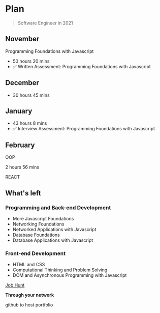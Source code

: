 # Plan

> Software Engineer in 2021

## November

Programming Foundations with Javascript

- 50 hours 20 mins
- ✅ Written Assessment: Programming Foundations with Javascript

## December

- 30 hours 45 mins

## January

- 43 hours 8 mins
- ✅ Interview Assessment: Programming Foundations with Javascript

## February

OOP

2 hours 56 mins

REACT

## What's left

### Programming and Back-end Development

- More Javascript Foundations
- Networking Foundations
- Networked Applications with Javascript
- Database Foundations
- Database Applications with Javascript

### Front-end Development

- HTML and CSS
- Computational Thinking and Problem Solving
- DOM and Asynchronous Programming with Javascript

[Job Hunt](Plan%2068c9945b2360440490feeabacb80951c/Job%20Hunt%206ce2df6f57a64128903b7e97a6421e66.md)

**Through your network**

github to host portfolio
